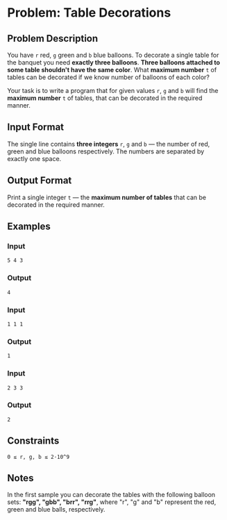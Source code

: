 
# Problem: Table Decorations

## Problem Description
You have `r` red, `g` green and `b` blue balloons. To decorate a single table for the banquet you need **exactly three balloons**. **Three balloons attached to some table shouldn't have the same color**. What **maximum number** `t` of tables can be decorated if we know number of balloons of each color?

Your task is to write a program that for given values `r`, `g` and `b` will find the **maximum number** `t` of tables, that can be decorated in the required manner.

## Input Format
The single line contains **three integers** `r`, `g` and `b` — the number of red, green and blue balloons respectively. The numbers are separated by exactly one space.

## Output Format
Print a single integer `t` — the **maximum number of tables** that can be decorated in the required manner.

## Examples

### Input

`5 4 3`<br/>

### Output

`4`<br/>

### Input

`1 1 1`<br/>

### Output

`1`<br/>

### Input

`2 3 3`<br/>

### Output

`2`<br/>

## Constraints
`0 ≤ r, g, b ≤ 2·10^9`

## Notes
In the first sample you can decorate the tables with the following balloon sets: **"rgg", "gbb", "brr", "rrg"**, where "r", "g" and "b" represent the red, green and blue balls, respectively.

